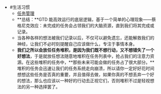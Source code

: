 - #生活习惯
	- [任务管理](https://sspai.com/post/81392)
	- **总结：**GTD 能高效运行的底层逻辑，基于一个简单的心理现象——蔡格尼克效应：未完成的任务会占领我们的大脑资源，直到我们将其完成或记录。
	- 当各种各样的想法被我们记录以后，不仅可以避免遗忘，还能解救我们的神经，让我们不必时刻提醒自己应该做什么，专注于事情本身。
	- **我们之所以会放任任务堆积，是因为我们既不想行动，又不想错失了一个好想法**，于是就放任想法随意地堆积在任务列表中，抢占我们的注意力资源。在这些堆积的任务中，**那些未来可能会做的任务占了很大部分。**堆积的任务会迅速让我们的任务系统走向崩溃，所以请你一定好好花时间想想这些任务是否真的重要，并且值得去做，如果你真的不想丢弃一个好的想法，那么也应该以一种好的行动去正视它们，否则堆积不过是轻视想法的另一种选择罢了。